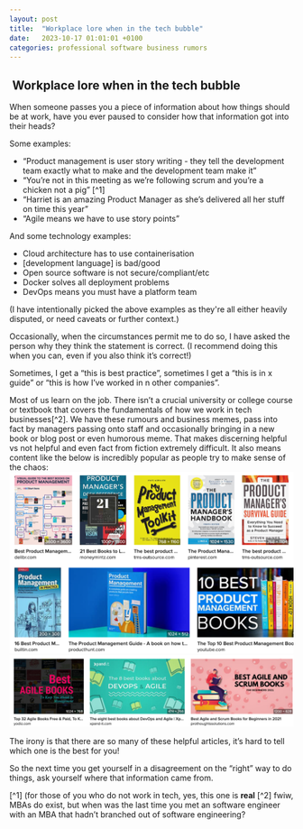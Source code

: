 ```yaml
---
layout: post
title:  "Workplace lore when in the tech bubble"
date:   2023-10-17 01:01:01 +0100
categories: professional software business rumors
---
```


##  Workplace lore when in the tech bubble

When someone passes you a piece of information about how things should be at work, have you ever paused to consider how that information got into their heads?

Some examples:

* “Product management is user story writing - they tell the development team exactly what to make and the development team make it”
* “You’re not in this meeting as we’re following scrum and you’re a chicken not a pig” [^1]
* “Harriet is an amazing Product Manager as she’s delivered all her stuff on time this year”
* “Agile means we have to use story points”

And some technology examples:

* Cloud architecture has to use containerisation
* [development language] is bad/good
* Open source software is not secure/compliant/etc
* Docker solves all deployment problems
* DevOps means you must have a platform team

(I have intentionally picked the above examples as they're all either heavily disputed, or need caveats or further context.)

Occasionally, when the circumstances permit me to do so, I have asked the person why they think the statement is correct. (I recommend doing this when you can, even if you also think it’s correct!)

Sometimes, I get a “this is best practice”, sometimes I get a “this is in x guide” or “this is how I’ve worked in n other companies”.

Most of us learn on the job. There isn’t a crucial university or college course or textbook that covers the fundamentals of how we work in tech businesses[^2]. We have these rumours and business memes, pass into fact by managers passing onto staff and occasionally bringing in a new book or blog post or even humorous meme. That makes discerning helpful vs not helpful and even fact from fiction extremely difficult. It also means content like the below is incredibly popular as people try to make sense of the chaos:
![Google search of Product Management Book recommendations](/assets/Productbooks.png "Product book search")
![Google search of Agile Book recommendations](/assets/Agilebooks.png "agile book search")

The irony is that there are so many of these helpful articles, it’s hard to tell which one is the best for you!

So the next time you get yourself in a disagreement on the “right” way to do things, ask yourself where that information came from.

[^1] (for those of you who do not work in tech, yes, this one is **real**
[^2] fwiw, MBAs do exist, but when was the last time you met an software engineer with an MBA that hadn’t branched out of software engineering?
